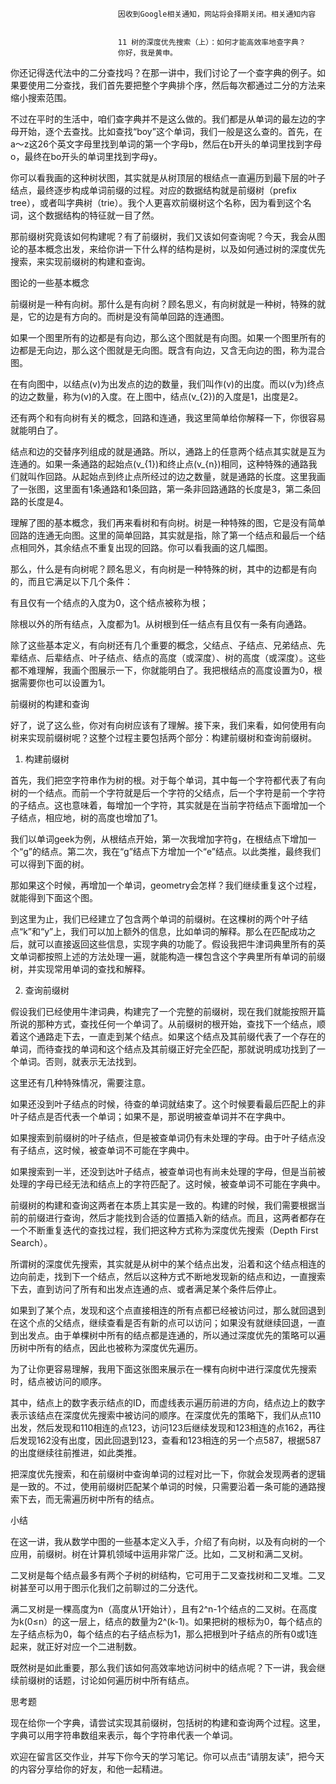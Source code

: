 
                            
                            因收到Google相关通知，网站将会择期关闭。相关通知内容
                            
                            
                            11 树的深度优先搜索（上）：如何才能高效率地查字典？
                            你好，我是黄申。

你还记得迭代法中的二分查找吗？在那一讲中，我们讨论了一个查字典的例子。如果要使用二分查找，我们首先要把整个字典排个序，然后每次都通过二分的方法来缩小搜索范围。

不过在平时的生活中，咱们查字典并不是这么做的。我们都是从单词的最左边的字母开始，逐个去查找。比如查找“boy”这个单词，我们一般是这么查的。首先，在a～z这26个英文字母里找到单词的第一个字母b，然后在b开头的单词里找到字母o，最终在bo开头的单词里找到字母y。

你可以看我画的这种树状图，其实就是从树顶层的根结点一直遍历到最下层的叶子结点，最终逐步构成单词前缀的过程。对应的数据结构就是前缀树（prefix tree），或者叫字典树（trie）。我个人更喜欢前缀树这个名称，因为看到这个名词，这个数据结构的特征就一目了然。



那前缀树究竟该如何构建呢？有了前缀树，我们又该如何查询呢？今天，我会从图论的基本概念出发，来给你讲一下什么样的结构是树，以及如何通过树的深度优先搜索，来实现前缀树的构建和查询。

图论的一些基本概念

前缀树是一种有向树。那什么是有向树？顾名思义，有向树就是一种树，特殊的就是，它的边是有方向的。而树是没有简单回路的连通图。

如果一个图里所有的边都是有向边，那么这个图就是有向图。如果一个图里所有的边都是无向边，那么这个图就是无向图。既含有向边，又含无向边的图，称为混合图。



在有向图中，以结点\(v\)为出发点的边的数量，我们叫作\(v\)的出度。而以\(v为\)终点的边之数量，称为\(v\)的入度。在上图中，结点\(v\_{2}\)的入度是1，出度是2。

还有两个和有向树有关的概念，回路和连通，我这里简单给你解释一下，你很容易就能明白了。

结点和边的交替序列组成的就是通路。所以，通路上的任意两个结点其实就是互为连通的。如果一条通路的起始点\(v\_{1}\)和终止点\(v\_{n}\)相同，这种特殊的通路我们就叫作回路。从起始点到终止点所经过的边之数量，就是通路的长度。这里我画了一张图，这里面有1条通路和1条回路，第一条非回路通路的长度是3，第二条回路的长度是4。



理解了图的基本概念，我们再来看树和有向树。树是一种特殊的图，它是没有简单回路的连通无向图。这里的简单回路，其实就是指，除了第一个结点和最后一个结点相同外，其余结点不重复出现的回路。你可以看我画的这几幅图。



那么，什么是有向树呢？顾名思义，有向树是一种特殊的树，其中的边都是有向的，而且它满足以下几个条件：


有且仅有一个结点的入度为0，这个结点被称为根；

除根以外的所有结点，入度都为1。从树根到任一结点有且仅有一条有向通路。


除了这些基本定义，有向树还有几个重要的概念，父结点、子结点、兄弟结点、先辈结点、后辈结点、叶子结点、结点的高度（或深度）、树的高度（或深度）。这些都不难理解，我画个图展示一下，你就能明白了。我把根结点的高度设置为0，根据需要你也可以设置为1。



前缀树的构建和查询

好了，说了这么些，你对有向树应该有了理解。接下来，我们来看，如何使用有向树来实现前缀树呢？这整个过程主要包括两个部分：构建前缀树和查询前缀树。

1. 构建前缀树

首先，我们把空字符串作为树的根。对于每个单词，其中每一个字符都代表了有向树的一个结点。而前一个字符就是后一个字符的父结点，后一个字符是前一个字符的子结点。这也意味着，每增加一个字符，其实就是在当前字符结点下面增加一个子结点，相应地，树的高度也增加了1。

我们以单词geek为例，从根结点开始，第一次我增加字符g，在根结点下增加一个“g”的结点。第二次，我在“g”结点下方增加一个“e”结点。以此类推，最终我们可以得到下面的树。



那如果这个时候，再增加一个单词，geometry会怎样？我们继续重复这个过程，就能得到下面这个图。



到这里为止，我们已经建立了包含两个单词的前缀树。在这棵树的两个叶子结点“k”和“y”上，我们可以加上额外的信息，比如单词的解释。那么在匹配成功之后，就可以直接返回这些信息，实现字典的功能了。假设我把牛津词典里所有的英文单词都按照上述的方法处理一遍，就能构造一棵包含这个字典里所有单词的前缀树，并实现常用单词的查找和解释。

2. 查询前缀树

假设我们已经使用牛津词典，构建完了一个完整的前缀树，现在我们就能按照开篇所说的那种方式，查找任何一个单词了。从前缀树的根开始，查找下一个结点，顺着这个通路走下去，一直走到某个结点。如果这个结点及其前缀代表了一个存在的单词，而待查找的单词和这个结点及其前缀正好完全匹配，那就说明成功找到了一个单词。否则，就表示无法找到。

这里还有几种特殊情况，需要注意。


如果还没到叶子结点的时候，待查的单词就结束了。这个时候要看最后匹配上的非叶子结点是否代表一个单词；如果不是，那说明被查单词并不在字典中。

如果搜索到前缀树的叶子结点，但是被查单词仍有未处理的字母。由于叶子结点没有子结点，这时候，被查单词不可能在字典中。

如果搜索到一半，还没到达叶子结点，被查单词也有尚未处理的字母，但是当前被处理的字母已经无法和结点上的字符匹配了。这时候，被查单词不可能在字典中。


前缀树的构建和查询这两者在本质上其实是一致的。构建的时候，我们需要根据当前的前缀进行查询，然后才能找到合适的位置插入新的结点。而且，这两者都存在一个不断重复迭代的查找过程，我们把这种方式称为深度优先搜索（Depth First Search）。

所谓树的深度优先搜索，其实就是从树中的某个结点出发，沿着和这个结点相连的边向前走，找到下一个结点，然后以这种方式不断地发现新的结点和边，一直搜索下去，直到访问了所有和出发点连通的点、或者满足某个条件后停止。

如果到了某个点，发现和这个点直接相连的所有点都已经被访问过，那么就回退到在这个点的父结点，继续查看是否有新的点可以访问；如果没有就继续回退，一直到出发点。由于单棵树中所有的结点都是连通的，所以通过深度优先的策略可以遍历树中所有的结点，因此也被称为深度优先遍历。

为了让你更容易理解，我用下面这张图来展示在一棵有向树中进行深度优先搜索时，结点被访问的顺序。



其中，结点上的数字表示结点的ID，而虚线表示遍历前进的方向，结点边上的数字表示该结点在深度优先搜索中被访问的顺序。在深度优先的策略下，我们从点110出发，然后发现和110相连的点123，访问123后继续发现和123相连的点162，再往后发现162没有出度，因此回退到123，查看和123相连的另一个点587，根据587的出度继续往前推进，如此类推。

把深度优先搜索，和在前缀树中查询单词的过程对比一下，你就会发现两者的逻辑是一致的。不过，使用前缀树匹配某个单词的时候，只需要沿着一条可能的通路搜索下去，而无需遍历树中所有的结点。

小结

在这一讲，我从数学中图的一些基本定义入手，介绍了有向树，以及有向树的一个应用，前缀树。树在计算机领域中运用非常广泛。比如，二叉树和满二叉树。

二叉树是每个结点最多有两个子树的树结构，它可用于二叉查找树和二叉堆。二叉树甚至可以用于图示化我们之前聊过的二分迭代。

满二叉树是一棵高度为n（高度从1开始计），且有2^n-1个结点的二叉树。在高度为k(0≤n）的这一层上，结点的数量为2^(k-1)。如果把树的根标为0，每个结点的左子结点标为0，每个结点的右子结点标为1，那么把根到叶子结点的所有0或1连起来，就正好对应一个二进制数。



既然树是如此重要，那么我们该如何高效率地访问树中的结点呢？下一讲，我会继续前缀树的话题，讨论如何遍历树中所有结点。



思考题

现在给你一个字典，请尝试实现其前缀树，包括树的构建和查询两个过程。这里，字典可以用字符串数组来表示，每个字符串代表一个单词。

欢迎在留言区交作业，并写下你今天的学习笔记。你可以点击“请朋友读”，把今天的内容分享给你的好友，和他一起精进。

                        
                        
                            